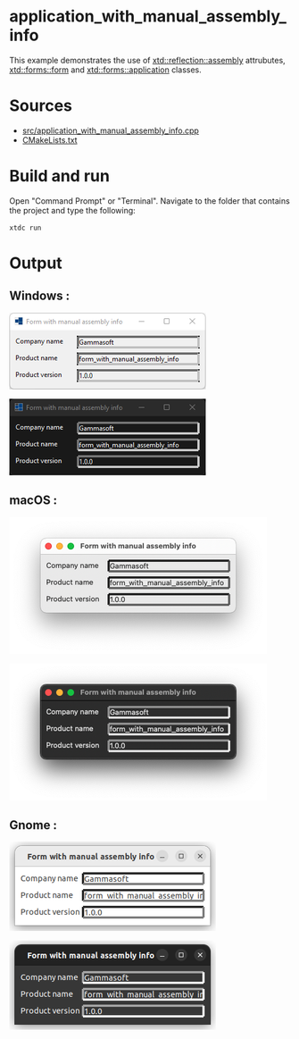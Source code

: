 # application_with_manual_assembly_info

This example demonstrates the use of [xtd::reflection::assembly](../../../../src/xtd.core/include/xtd/refelction/assembly_info.h) attrubutes, [xtd::forms::form](../../../../src/xtd.forms/include/xtd/forms/form.h) and [xtd::forms::application](../../../../src/xtd.forms/include/xtd/forms/application.h) classes.

# Sources

* [src/application_with_manual_assembly_info.cpp](src/application_with_manual_assembly_info.cpp)
* [CMakeLists.txt](CMakeLists.txt)

# Build and run

Open "Command Prompt" or "Terminal". Navigate to the folder that contains the project and type the following:

```shell
xtdc run
```

# Output

## Windows :

![Screenshot](../../../../docs/pictures/examples/application_with_manual_assembly_info_w.png)

![Screenshot](../../../../docs/pictures/examples/application_with_manual_assembly_info_wd.png)

## macOS :

![Screenshot](../../../../docs/pictures/examples/application_with_manual_assembly_info_m.png)

![Screenshot](../../../../docs/pictures/examples/application_with_manual_assembly_info_md.png)

## Gnome :

![Screenshot](../../../../docs/pictures/examples/application_with_manual_assembly_info_g.png)

![Screenshot](../../../../docs/pictures/examples/application_with_manual_assembly_info_gd.png)
